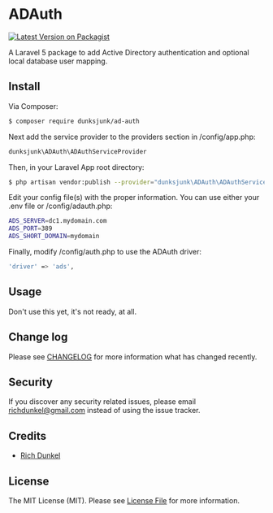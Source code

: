 # ADAuth

[![Latest Version on Packagist][ico-version]][link-packagist]

A Laravel 5 package to add Active Directory authentication and optional local database user mapping.

## Install

Via Composer:

``` bash
$ composer require dunksjunk/ad-auth
```

Next add the service provider to the providers section in /config/app.php:

``` bash
dunksjunk\ADAuth\ADAuthServiceProvider
```

Then, in your Laravel App root directory:

``` bash
$ php artisan vendor:publish --provider="dunksjunk\ADAuth\ADAuthServiceProvider"
```

Edit your config file(s) with the proper information. You can use either your .env file or /config/adauth.php:

``` bash
ADS_SERVER=dc1.mydomain.com
ADS_PORT=389
ADS_SHORT_DOMAIN=mydomain
```

Finally, modify /config/auth.php to use the ADAuth driver: 

``` bash
'driver' => 'ads',
```

## Usage

Don't use this yet, it's not ready, at all. 

## Change log

Please see [CHANGELOG](CHANGELOG.md) for more information what has changed recently.


## Security

If you discover any security related issues, please email richdunkel@gmail.com instead of using the issue tracker.

## Credits

- [Rich Dunkel][link-author]

## License

The MIT License (MIT). Please see [License File](LICENSE.md) for more information.

[ico-version]: https://img.shields.io/packagist/v/dunksjunk/ad-auth.svg?style=flat-square
[ico-license]: https://img.shields.io/badge/license-MIT-brightgreen.svg?style=flat-square
[ico-scrutinizer]: https://img.shields.io/scrutinizer/coverage/g/dunksjunk/ADAuth.svg?style=flat-square
[ico-code-quality]: https://img.shields.io/scrutinizer/g/dunksjunk/ADAuth.svg?style=flat-square
[ico-downloads]: https://img.shields.io/packagist/dt/dunksjunk/ad-auth.svg?style=flat-square

[link-packagist]: https://packagist.org/packages/dunksjunk/ad-auth
[link-scrutinizer]: https://scrutinizer-ci.com/g/dunksjunk/ADAuth/code-structure
[link-code-quality]: https://scrutinizer-ci.com/g/dunksjunk/ADAuth
[link-downloads]: https://packagist.org/packages/dunksjunk/ad-auth
[link-author]: https://github.com/dunksjunk

